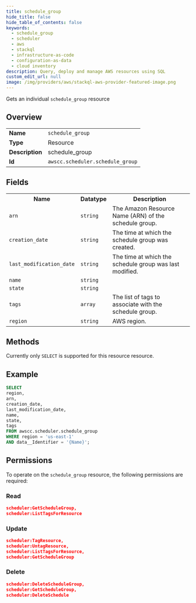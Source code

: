 ```yaml
---
title: schedule_group
hide_title: false
hide_table_of_contents: false
keywords:
  - schedule_group
  - scheduler
  - aws
  - stackql
  - infrastructure-as-code
  - configuration-as-data
  - cloud inventory
description: Query, deploy and manage AWS resources using SQL
custom_edit_url: null
image: /img/providers/aws/stackql-aws-provider-featured-image.png
---
```

Gets an individual <code>schedule_group</code> resource

## Overview
<table><tbody>
<tr><td><b>Name</b></td><td><code>schedule_group</code></td></tr>
<tr><td><b>Type</b></td><td>Resource</td></tr>
<tr><td><b>Description</b></td><td>schedule_group</td></tr>
<tr><td><b>Id</b></td><td><code>awscc.scheduler.schedule_group</code></td></tr>
</tbody></table>

## Fields
<table><tbody>
<tr><th>Name</th><th>Datatype</th><th>Description</th></tr>
<tr><td><code>arn</code></td><td><code>string</code></td><td>The Amazon Resource Name (ARN) of the schedule group.</td></tr>
<tr><td><code>creation_date</code></td><td><code>string</code></td><td>The time at which the schedule group was created.</td></tr>
<tr><td><code>last_modification_date</code></td><td><code>string</code></td><td>The time at which the schedule group was last modified.</td></tr>
<tr><td><code>name</code></td><td><code>string</code></td><td></td></tr>
<tr><td><code>state</code></td><td><code>string</code></td><td></td></tr>
<tr><td><code>tags</code></td><td><code>array</code></td><td>The list of tags to associate with the schedule group.</td></tr>
<tr><td><code>region</code></td><td><code>string</code></td><td>AWS region.</td></tr>

</tbody></table>

## Methods
Currently only <code>SELECT</code> is supported for this resource resource.

## Example
```sql
SELECT
region,
arn,
creation_date,
last_modification_date,
name,
state,
tags
FROM awscc.scheduler.schedule_group
WHERE region = 'us-east-1'
AND data__Identifier = '{Name}';
```

## Permissions

To operate on the <code>schedule_group</code> resource, the following permissions are required:

### Read
```json
scheduler:GetScheduleGroup,
scheduler:ListTagsForResource
```

### Update
```json
scheduler:TagResource,
scheduler:UntagResource,
scheduler:ListTagsForResource,
scheduler:GetScheduleGroup
```

### Delete
```json
scheduler:DeleteScheduleGroup,
scheduler:GetScheduleGroup,
scheduler:DeleteSchedule
```

